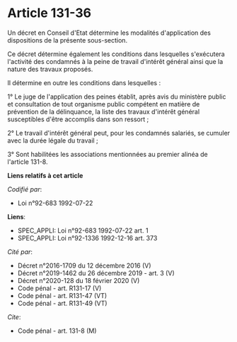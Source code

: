 # Article 131-36

Un décret en Conseil d'Etat détermine les modalités d'application des dispositions de la présente sous-section.

Ce décret détermine également les conditions dans lesquelles s'exécutera l'activité des condamnés à la peine de travail
d'intérêt général ainsi que la nature des travaux proposés.

Il détermine en outre les conditions dans lesquelles :

1° Le juge de l'application des peines établit, après avis du ministère public et consultation de tout organisme public
compétent en matière de prévention de la délinquance, la liste des travaux d'intérêt général susceptibles d'être accomplis
dans son ressort ;

2° Le travail d'intérêt général peut, pour les condamnés salariés, se cumuler avec la durée légale du travail ;

3° Sont habilitées les associations mentionnées au premier alinéa de l'article 131-8.

**Liens relatifs à cet article**

_Codifié par_:

  - Loi n°92-683 1992-07-22

**Liens**:

  - SPEC_APPLI: Loi n°92-683 1992-07-22 art. 1
  - SPEC_APPLI: Loi n°92-1336 1992-12-16 art. 373

_Cité par_:

  - Décret n°2016-1709 du 12 décembre 2016 (V)
  - Décret n°2019-1462 du 26 décembre 2019 - art. 3 (V)
  - Décret n°2020-128 du 18 février 2020 (V)
  - Code pénal - art. R131-17 (V)
  - Code pénal - art. R131-47 (VT)
  - Code pénal - art. R131-49 (VT)

_Cite_:

  - Code pénal - art. 131-8 (M)
